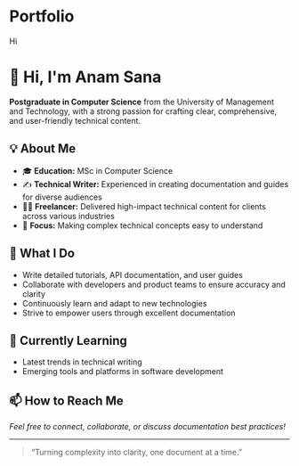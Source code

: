 # Portfolio
Hi
# 👋 Hi, I'm Anam Sana

**Postgraduate in Computer Science** from the University of Management and Technology, with a strong passion for crafting clear, comprehensive, and user-friendly technical content.

## 💡 About Me

- 🎓 **Education:** MSc in Computer Science
- ✍️ **Technical Writer:** Experienced in creating documentation and guides for diverse audiences
- 🧑‍💻 **Freelancer:** Delivered high-impact technical content for clients across various industries
- 💬 **Focus:** Making complex technical concepts easy to understand

## 🚀 What I Do

- Write detailed tutorials, API documentation, and user guides
- Collaborate with developers and product teams to ensure accuracy and clarity
- Continuously learn and adapt to new technologies
- Strive to empower users through excellent documentation

## 🌱 Currently Learning

- Latest trends in technical writing
- Emerging tools and platforms in software development

## 📫 How to Reach Me

*Feel free to connect, collaborate, or discuss documentation best practices!*

---

> “Turning complexity into clarity, one document at a time.”
